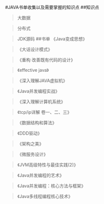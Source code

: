 #JAVA书单收集以及需要掌握的知识点
##知识点
>大数据

>分布式

>JDK源码
##书单
>《Java变成思想》

>《大话设计模式》

>《重构 改善既有代码的设计》

>《effective java》

>《深入理解JAVA虚拟机》

>《Java并发编程实战》

>《深入理解计算机系统》

>《tcp/ip详解 卷一、二、三》

>《数据结构和算法》

>《DDD驱动》

>《架构之美》

>《微服务设计》

>《JVM高级特性与最佳实践(2)》

>《Java并发编程的艺术》

>《Java并发编程：核心方法与框架》

>《Java多线程编程核心技术》